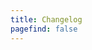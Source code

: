 ```yaml
---
title: Changelog
pagefind: false
---
```



























































































